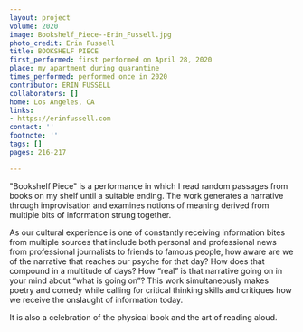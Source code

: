```yaml
---
layout: project
volume: 2020
image: Bookshelf_Piece--Erin_Fussell.jpg
photo_credit: Erin Fussell
title: BOOKSHELF PIECE
first_performed: first performed on April 28, 2020
place: my apartment during quarantine
times_performed: performed once in 2020
contributor: ERIN FUSSELL
collaborators: []
home: Los Angeles, CA
links:
- https://erinfussell.com
contact: ''
footnote: ''
tags: []
pages: 216-217

---
```


"Bookshelf Piece" is a performance in which I read random passages from books on my shelf until a suitable ending. The work generates a narrative through improvisation and examines notions of meaning derived from multiple bits of information strung together. 

As our cultural experience is one of constantly receiving information bites from multiple sources that include both personal and professional news from professional journalists to friends to famous people, how aware are we of the narrative that reaches our psyche for that day? How does that compound in a multitude of days? How “real” is that narrative going on in your mind about “what is going on”? This work simultaneously makes poetry and comedy while calling for critical thinking skills and critiques how we receive the onslaught of information today. 

It is also a celebration of the physical book and the art of reading aloud.
